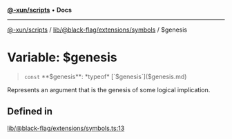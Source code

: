 [**@-xun/scripts**](../../../../../README.md) • **Docs**

***

[@-xun/scripts](../../../../../README.md) / [lib/@black-flag/extensions/symbols](../README.md) / $genesis

# Variable: $genesis

> `const` **$genesis**: *typeof* [`$genesis`]($genesis.md)

Represents an argument that is the genesis of some logical implication.

## Defined in

[lib/@black-flag/extensions/symbols.ts:13](https://github.com/Xunnamius/xscripts/blob/e4a1e0b3d6a20ae598f5a6feb2cf2b7ba077b6a7/lib/@black-flag/extensions/symbols.ts#L13)
